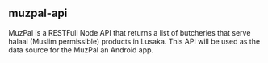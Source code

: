 ## muzpal-api
MuzPal is a RESTFull Node API that returns a list of butcheries that serve halaal (Muslim permissible) products in Lusaka. This API will be used as the data source for the MuzPal an Android app. 
